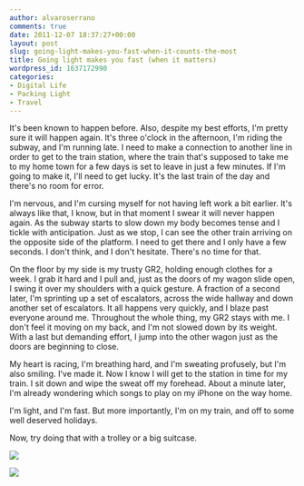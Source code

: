 ```yaml
---
author: alvaroserrano
comments: true
date: 2011-12-07 18:37:27+00:00
layout: post
slug: going-light-makes-you-fast-when-it-counts-the-most
title: Going light makes you fast (when it matters)
wordpress_id: 1637172990
categories:
- Digital Life
- Packing Light
- Travel
---
```


It's been known to happen before. Also, despite my best efforts, I'm pretty sure it will happen again. It's three o'clock in the afternoon, I'm riding the subway, and I'm running late. I need to make a connection to another line in order to get to the train station, where the train that's supposed to take me to my home town for a few days is set to leave in just a few minutes. If I'm going to make it, I'll need to get lucky. It's the last train of the day and there's no room for error. 
   
I'm nervous, and I'm cursing myself for not having left work a bit earlier. It's always like that, I know, but in that moment I swear it will never happen again. As the subway starts to slow down my body becomes tense and I tickle with anticipation. Just as we stop, I can see the other train arriving on the opposite side of the platform. I need to get there and I only have a few seconds. I don't think, and I don't hesitate. There's no time for that.  
   
On the floor by my side is my trusty GR2, holding enough clothes for a week. I grab it hard and I pull and, just as the doors of my wagon slide open, I swing it over my shoulders with a quick gesture. A fraction of a second later, I'm sprinting up a set of escalators, across the wide hallway and down another set of escalators. It all happens very quickly, and I blaze past everyone around me. Throughout the whole thing, my GR2 stays with me. I don't feel it moving on my back, and I'm not slowed down by its weight. With a last but demanding effort, I jump into the other wagon just as the doors are beginning to close.  
   
My heart is racing, I'm breathing hard, and I'm sweating profusely, but I'm also smiling. I've made it. Now I know I will get to the station in time for my train. I sit down and wipe the sweat off my forehead. About a minute later, I'm already wondering which songs to play on my iPhone on the way home.  
   
I'm light, and I'm fast. But more importantly, I'm on my train, and off to some well deserved holidays.  
   
Now, try doing that with a trolley or a big suitcase.  


[![](http://farm8.static.flickr.com/7141/6472646405_ef6281a940.jpg)](http://flickr.com/photos/46431541@N02/6472646405)

[![](http://farm8.static.flickr.com/7030/6472655383_84658858e5.jpg)](http://farm8.static.flickr.com/7030/6472655383_84658858e5.jpg)
